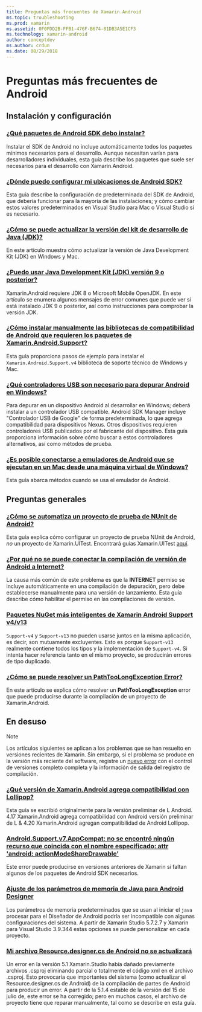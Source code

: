 ```yaml
---
title: Preguntas más frecuentes de Xamarin.Android
ms.topic: troubleshooting
ms.prod: xamarin
ms.assetid: 0F0FDD2B-FFB1-476F-B674-81DB3A5E1CF3
ms.technology: xamarin-android
author: conceptdev
ms.author: crdun
ms.date: 08/29/2018
---
```


# <a name="android-frequently-asked-questions"></a>Preguntas más frecuentes de Android

## <a name="installation--setup"></a>Instalación y configuración

### <a name="which-android-sdk-packages-should-i-installinstall-android-sdk-packagesmd"></a>[¿Qué paquetes de Android SDK debo instalar?](install-android-sdk-packages.md)

Instalar el SDK de Android no incluye automáticamente todos los paquetes mínimos necesarios para el desarrollo. Aunque necesitan varían para desarrolladores individuales, esta guía describe los paquetes que suele ser necesarios para el desarrollo con Xamarin.Android.

### <a name="where-can-i-set-my-android-sdk-locationsandroid-sdk-locationmd"></a>[¿Dónde puedo configurar mi ubicaciones de Android SDK?](android-sdk-location.md)

Esta guía describe la configuración de predeterminada del SDK de Android, que debería funcionar para la mayoría de las instalaciones; y cómo cambiar estos valores predeterminados en Visual Studio para Mac o Visual Studio si es necesario.

### <a name="how-do-i-update-the-java-development-kit-jdk-versionupdate-jdkmd"></a>[¿Cómo se puede actualizar la versión del kit de desarrollo de Java (JDK)?](update-jdk.md)

En este artículo muestra cómo actualizar la versión de Java Development Kit (JDK) en Windows y Mac.

### <a name="can-i-use-java-development-kit-jdk-version-9-or-laterjdk9-errorsmd"></a>[¿Puedo usar Java Development Kit (JDK) versión 9 o posterior?](jdk9-errors.md)

Xamarin.Android requiere JDK 8 o Microsoft Mobile OpenJDK. En este artículo se enumera algunos mensajes de error comunes que puede ver si está instalado JDK 9 o posterior, así como instrucciones para comprobar la versión JDK.


### <a name="how-can-i-manually-install-the-android-support-libraries-required-by-the-xamarinandroidsupport-packagesinstall-android-support-librarymd"></a>[¿Cómo instalar manualmente las bibliotecas de compatibilidad de Android que requieren los paquetes de Xamarin.Android.Support?](install-android-support-library.md)

Esta guía proporciona pasos de ejemplo para instalar el `Xamarin.Android.Support.v4` biblioteca de soporte técnico de Windows y Mac.

### <a name="what-usb-drivers-do-i-need-to-debug-android-on-windowsandroid-drivers-debug-windowsmd"></a>[¿Qué controladores USB son necesario para depurar Android en Windows?](android-drivers-debug-windows.md)

Para depurar en un dispositivo Android al desarrollar en Windows; deberá instalar a un controlador USB compatible. Android SDK Manager incluye "Controlador USB de Google" de forma predeterminada, lo que agrega compatibilidad para dispositivos Nexus.
Otros dispositivos requieren controladores USB publicados por el fabricante del dispositivo. Esta guía proporciona información sobre cómo buscar a estos controladores alternativos, así como métodos de prueba.

### <a name="is-it-possible-to-connect-to-android-emulators-running-on-a-mac-from-a-windows-vmconnect-android-emulator-mac-windowsmd"></a>[¿Es posible conectarse a emuladores de Android que se ejecutan en un Mac desde una máquina virtual de Windows?](connect-android-emulator-mac-windows.md)

Esta guía abarca métodos cuando se usa el emulador de Android.

## <a name="general-questions"></a>Preguntas generales

### <a name="how-do-i-automate-an-android-nunit-test-projectautomate-android-nunit-testmd"></a>[¿Cómo se automatiza un proyecto de prueba de NUnit de Android?](automate-android-nunit-test.md)

Esta guía explica cómo configurar un proyecto de prueba NUnit de Android, _no_ un proyecto de Xamarin.UITest. Encontrará guías Xamarin.UITest [aquí](https://docs.microsoft.com/appcenter/test-cloud/preparing-for-upload/uitest).

### <a name="why-cant-my-android-release-build-connect-to-the-internetandroid-internetmd"></a>[¿Por qué no se puede conectar la compilación de versión de Android a Internet?](android-internet.md)

La causa más común de este problema es que la **INTERNET** permiso se incluye automáticamente en una compilación de depuración, pero debe establecerse manualmente para una versión de lanzamiento. Esta guía describe cómo habilitar el permiso en las compilaciones de versión.

### <a name="smarter-xamarin-android-support-v4--v13-nuget-packagesandroid-support-v4v13-librariesmd"></a>[Paquetes NuGet más inteligentes de Xamarin Android Support v4/v13](android-support-v4v13-libraries.md)

`Support-v4` y `Support-v13` no pueden usarse juntos en la misma aplicación, es decir, son mutuamente excluyentes. Esto es porque `Support-v13` realmente contiene todos los tipos y la implementación de `Support-v4`. Si intenta hacer referencia tanto en el mismo proyecto, se producirán errores de tipo duplicado.

### <a name="how-do-i-resolve-a-pathtoolongexception-errorpath-too-long-exceptionmd"></a>[¿Cómo se puede resolver un PathTooLongException Error?](path-too-long-exception.md)

En este artículo se explica cómo resolver un **PathTooLongException** error que puede producirse durante la compilación de un proyecto de Xamarin.Android.



## <a name="deprecated"></a>En desuso

> [!NOTE]
> Los artículos siguientes se aplican a los problemas que se han resuelto en versiones recientes de Xamarin. Sin embargo, si el problema se produce en la versión más reciente del software, registre un [nuevo error](~/cross-platform/troubleshooting/questions/howto-file-bug.md) con el control de versiones completo completa y la información de salida del registro de compilación.

### <a name="what-version-of-xamarinandroid-added-lollipop-supportxa-lollipopmd"></a>[¿Qué versión de Xamarin.Android agrega compatibilidad con Lollipop?](xa-lollipop.md)

Esta guía se escribió originalmente para la versión preliminar de L Android. 4.17 Xamarin.Android agrega compatibilidad con Android versión preliminar de L & 4.20 Xamarin.Android agregan compatibilidad de Android Lollipop.

### <a name="androidsupportv7appcompat---no-resource-found-that-matches-the-given-name-attr-androidactionmodesharedrawablemissing-action-mode-share-drawablemd"></a>[Android.Support.v7.AppCompat: no se encontró ningún recurso que coincida con el nombre especificado: attr 'android: actionModeShareDrawable'](missing-action-mode-share-drawable.md)

Este error puede producirse en versiones anteriores de Xamarin si faltan algunos de los paquetes de Android SDK necesarios.

### <a name="adjusting-java-memory-parameters-for-the-android-designerandroid-designer-java-memorymd"></a>[Ajuste de los parámetros de memoria de Java para Android Designer](android-designer-java-memory.md)

Los parámetros de memoria predeterminados que se usan al iniciar el `java` procesar para el Diseñador de Android podría ser incompatible con algunas configuraciones del sistema. A partir de Xamarin Studio 5.7.2.7 y Xamarin para Visual Studio 3.9.344 estas opciones se puede personalizar en cada proyecto.

### <a name="my-android-resourcedesignercs-file-will-not-updateresource-designer-wont-updatemd"></a>[Mi archivo Resource.designer.cs de Android no se actualizará](resource-designer-wont-update.md)

Un error en la versión 5.1 Xamarin.Studio había dañado previamente archivos .csproj eliminando parcial o totalmente el código xml en el archivo .csproj. Esto provocaría que importantes del sistema (como actualizar el Resource.designer.cs de Android) de la compilación de partes de Android para producir un error. A partir de la 5.1.4 estable de la versión del 15 de julio de, este error se ha corregido; pero en muchos casos, el archivo de proyecto tiene que reparar manualmente, tal como se describe en esta guía.



